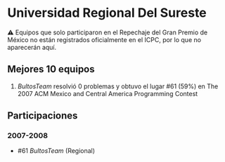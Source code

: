 # Universidad Regional Del Sureste

:warning: Equipos que solo participaron en el Repechaje del Gran Premio de México no están registrados oficialmente en el ICPC, por lo que no aparecerán aquí.

## Mejores 10 equipos

1. _BultosTeam_ resolvió 0 problemas y obtuvo el lugar #61 (59%) en The 2007 ACM Mexico and Central America Programming Contest

## Participaciones

### 2007-2008

- #61 _BultosTeam_ (Regional)



